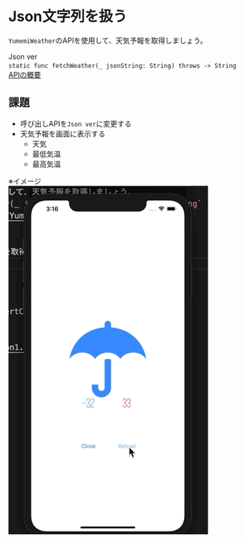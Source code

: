 # Json文字列を扱う
`YumemiWeather`のAPIを使用して、天気予報を取得しましょう。 

Json ver  
`static func fetchWeather(_ jsonString: String) throws -> String`  
[APIの概要](YumemiWeather.md)

## 課題
- 呼び出しAPIを`Json ver`に変更する
- 天気予報を画面に表示する
  - 天気
  - 最低気温
  - 最高気温

※イメージ  
![json](Images/Json.gif)